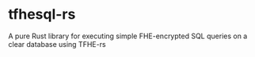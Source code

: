 # tfhesql-rs
A pure Rust library for executing simple FHE-encrypted SQL queries on a clear database using TFHE-rs

